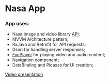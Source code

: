 # Nasa App

### App uses:
* Nasa image and video library [API](https://api.nasa.gov/);
* MVVM Architecture pattern;
* RxJava and Retrofit for API requests;
* Gson for handling server responses;
* [ExoPlayer](https://exoplayer.dev/) for playing video and audio content;
* Navigation component;
* DataBinding and Picasso for UI creation;

[Video presentation](https://youtu.be/FUchc017RFE)

